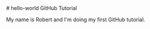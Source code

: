<html>
<head>
<title>
</title>
</head>
<body>
# hello-world
<style type="text/css">
background-color:black;
color:red;
</style>
GitHub Tutorial<br />
<p>My name is Robert and I'm doing my first GitHub tutorial.</p>
</body>
</html>
